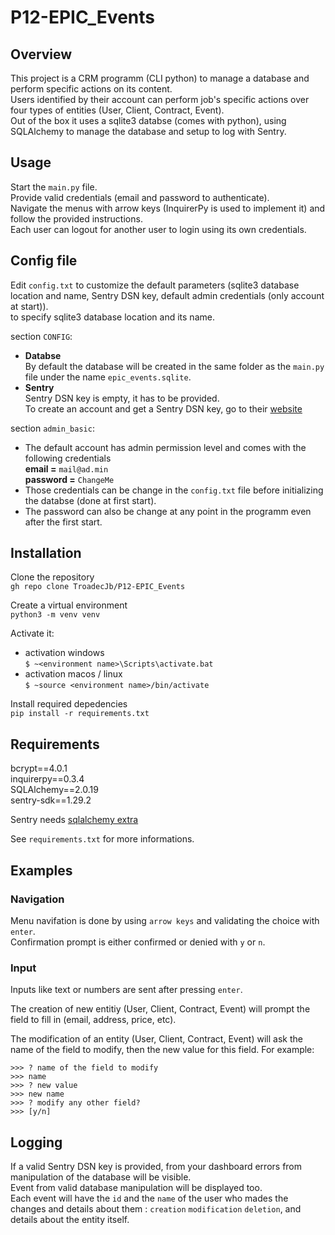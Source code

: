 # P12-EPIC_Events

## Overview
This project is a CRM programm (CLI python) to manage a database and perform specific actions on its content.  
Users identified by their account can perform job's specific actions over four types of entities (User, Client, Contract, Event).  
Out of the box it uses a sqlite3 databse (comes with python), using SQLAlchemy to manage the database and setup to log with Sentry.

## Usage
Start the `main.py` file.  
Provide valid credentials (email and password to authenticate).  
Navigate the menus with arrow keys (InquirerPy is used to implement it) and follow the provided instructions.  
Each user can logout for another user to login using its own credentials.



## Config file
Edit `config.txt` to customize the default parameters (sqlite3 database location and name, Sentry DSN key, default admin credentials (only account at start)).  
to specify sqlite3 database location and its name.

section `CONFIG`:
- **Databse**  
By default the database will be created in the same folder as the `main.py` file under the name `epic_events.sqlite`.  
- **Sentry**  
Sentry DSN key is empty, it has to be provided.  
To create an account and get a Sentry DSN key, go to their [website](https://sentry.io/welcome/)

section `admin_basic`:
- The default account has admin permission level and comes with the following credentials  
**email =** `mail@ad.min`  
**password =** `ChangeMe`
- Those credentials can be change in the `config.txt` file before initializing the databse (done at first start).
- The password can also be change at any point in the programm even after the first start.


## Installation
Clone the repository  
`gh repo clone TroadecJb/P12-EPIC_Events`  

Create a virtual environment  
`python3 -m venv venv`  

Activate it:
- activation windows  
`$ ~<environment name>\Scripts\activate.bat`  
- activation macos / linux  
`$ ~source <environment name>/bin/activate`  

Install required depedencies  
`pip install -r requirements.txt`

## Requirements
bcrypt==4.0.1  
inquirerpy==0.3.4  
SQLAlchemy==2.0.19  
sentry-sdk==1.29.2

Sentry needs [sqlalchemy extra](https://docs.sentry.io/platforms/python/configuration/integrations/sqlalchemy/)

See `requirements.txt` for more informations.

## Examples
### Navigation
Menu navifation is done by using `arrow keys` and validating the choice with `enter`.  
Confirmation prompt is either confirmed or denied with `y` or `n`.

### Input
Inputs like text or numbers are sent after pressing `enter`.  

The creation of new entitiy (User, Client, Contract, Event) will prompt the field to fill in (email, address, price, etc).  

The modification of an entity (User, Client, Contract, Event) will ask the name of the field to modify, then the new value for this field. For example:
```
>>> ? name of the field to modify 
>>> name
>>> ? new value
>>> new name
>>> ? modify any other field?
>>> [y/n]
```

## Logging
If a valid Sentry DSN key is provided, from your dashboard errors from manipulation of the database will be visible.  
Event from valid database manipulation will be displayed too.  
Each event will have the `id` and the `name` of the user who mades the changes and details about them : `creation` `modification` `deletion`, and details about the entity itself.